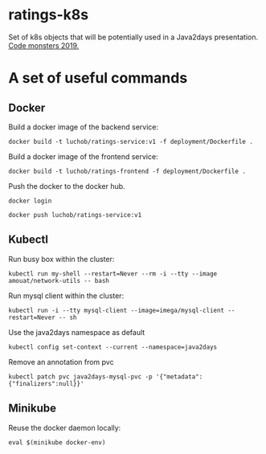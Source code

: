 # ratings-k8s

Set of k8s objects that will be potentially used in a Java2days presentation.
[Code monsters 2019.](https://2019.codemonsters.pro/)

# A set of useful commands

## Docker

Build a docker image of the backend service:

`docker build -t luchob/ratings-service:v1 -f deployment/Dockerfile .`

Build a docker image of the frontend service:

`docker build -t luchob/ratings-frontend -f deployment/Dockerfile .`

Push the docker to the docker hub.

`docker login`

`docker push luchob/ratings-service:v1`

## Kubectl

Run busy box within the cluster:

`kubectl run my-shell --restart=Never --rm -i --tty --image amouat/network-utils -- bash`

Run mysql client within the cluster:

`kubectl run -i --tty mysql-client --image=imega/mysql-client --restart=Never -- sh`

Use the java2days namespace as default

`kubectl config set-context --current --namespace=java2days`

Remove an annotation from pvc

`kubectl patch pvc java2days-mysql-pvc -p '{"metadata":{"finalizers":null}}'`

## Minikube

Reuse the docker daemon locally:

`eval $(minikube docker-env)`

